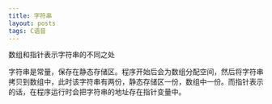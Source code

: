 ```yaml
---
title: 字符串
layout: posts
tags: C语音
---
```


数组和指针表示字符串的不同之处

字符串是常量，保存在静态存储区。程序开始后会为数组分配空间，然后将字符串拷贝到数组中，此时该字符串有两份，静态存储区一份，数组中一份。而指针表示的话，在程序运行时会把字符串的地址存在指针变量中。


